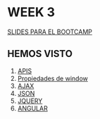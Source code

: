 <h1>WEEK 3</h1>

<a href="https://skylabcoders.github.io/bootcamp-julio2017/?full#132">SLIDES PARA EL BOOTCAMP</a>

<h2>HEMOS VISTO</h2>

<ol>
    <li><a href="https://github.com/jovihu10/skylab_bootcamp2017/blob/master/COURSE/week3/apis.md">APIS</a></li>
    <li><a href="https://github.com/jovihu10/skylab_bootcamp2017/blob/master/COURSE/week3/propiedades_window.md">Propiedades de window</a></li>
    <li><a href="">AJAX</a></li>
    <li><a href="">JSON</a></li>
    <li><a href="https://github.com/jovihu10/skylab_bootcamp2017/blob/master/COURSE/week3/jquery.md">JQUERY</a></li>
    <li><a href="https://github.com/jovihu10/skylab_bootcamp2017/blob/master/COURSE/week3/angular/angular.md">ANGULAR</a></li>
</ol>